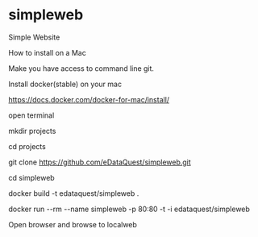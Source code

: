 # simpleweb
Simple Website

How to install on a Mac

Make you have access to command line git.

Install docker(stable) on your mac

https://docs.docker.com/docker-for-mac/install/

open terminal

mkdir projects

cd projects

git clone https://github.com/eDataQuest/simpleweb.git

cd simpleweb

docker build -t edataquest/simpleweb .

docker run --rm --name simpleweb -p 80:80 -t -i edataquest/simpleweb

Open browser and browse to localweb




